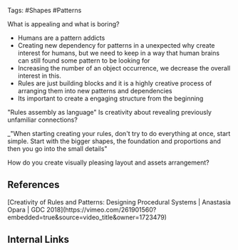 Tags: #Shapes #Patterns

What is appealing and what is boring?
- Humans are a pattern addicts
- Creating new dependency for patterns in a unexpected why create interest for humans, but we need to keep in a way that human brains can still found some pattern to be looking for
- Increasing the number of an object occurrence, we decrease the overall interest in this.
- Rules are just building blocks and it is a highly creative process of arranging them into new patterns and dependencies
- Its important to create a engaging structure from the beginning

"Rules assembly as language"
Is creativity about revealing previously unfamiliar connections?

_"When starting creating your rules, don't try to do everything at once, start simple. Start with the bigger shapes, the foundation and proportions and then you go into the small details"

How do you create visually pleasing layout and assets arrangement?

<h2>References</h2>
[Creativity of Rules and Patterns: Designing Procedural Systems | Anastasia Opara | GDC 2018](https://vimeo.com/261901560?embedded=true&source=video_title&owner=1723479)

<h2>Internal Links</h2>